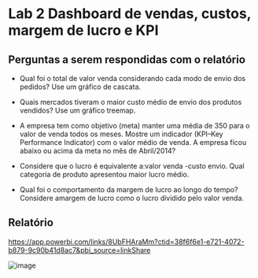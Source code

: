 # Lab 2 Dashboard de vendas, custos, margem de lucro e KPI

## Perguntas a serem respondidas com o relatório

* Qual foi o total de valor venda considerando cada modo de envio dos pedidos? Use um gráfico de cascata.
  
* Quais mercados tiveram o maior custo médio de envio dos produtos vendidos? Use um gráfico treemap.
  
* A empresa tem como objetivo (meta) manter uma média de 350 para o valor de venda todos os meses. Mostre um indicador (KPI–Key Performance Indicator) com o valor médio de venda. A empresa ficou abaixo ou acima da meta no mês de Abril/2014?
  
* Considere que o lucro é equivalente a:valor venda -custo envio. Qual categoria de produto apresentou maior lucro médio.
  
* Qual foi o comportamento da margem de lucro ao longo do tempo? Considere amargem de lucro como o lucro dividido pelo valor venda.


## Relatório

https://app.powerbi.com/links/8UbFHAraMm?ctid=38f6f6e1-e721-4072-b879-9c90b41d8ac7&pbi_source=linkShare

![image](https://github.com/MatheusMalta002/POWER-BI/assets/104574086/e047a96d-26bb-4a1c-ad7f-3a802240965b)
